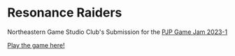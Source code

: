 # Resonance Raiders
Northeastern Game Studio Club's Submission for the [PJP Game Jam 2023-1](https://itch.io/jam/pjp-game-jam-2023-1)

[Play the game here!](https://nugamestudioclub.itch.io/resonance-raiders)
